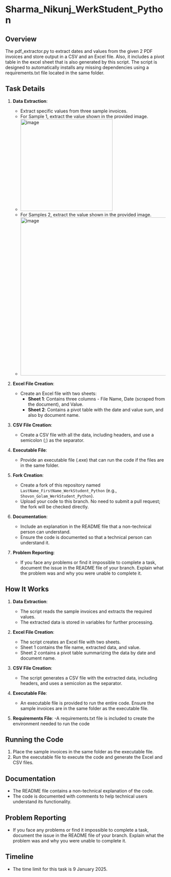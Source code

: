 
# Sharma_Nikunj_WerkStudent_Python

## Overview

The pdf_extractor.py to extract dates and values from the given 2 PDF invoices and store output in a CSV and an Excel file. Also, it includes a pivot table in the excel sheet that is also generated by this script. The script is designed to automatically installs any missing dependencies using a requirements.txt file located in the same folder.

## Task Details

1. **Data Extraction**:
    - Extract specific values from three sample invoices.
    - For Sample 1, extract the value shown in the provided image.
    - <img width="289" alt="image" src="https://github.com/user-attachments/assets/0cf000ff-c305-4ffe-beb4-1c02a04d06b6" />
    - For Samples 2, extract the value shown in the provided image.
    - <img width="497" alt="image" src="https://github.com/user-attachments/assets/ea6eb368-604d-4dd4-9235-fbc8ec36d275" />

2. **Excel File Creation**:
    - Create an Excel file with two sheets:
        - **Sheet 1**: Contains three columns - File Name, Date (scraped from the document), and Value.
        - **Sheet 2**: Contains a pivot table with the date and value sum, and also by document name.

3. **CSV File Creation**:
    - Create a CSV file with all the data, including headers, and use a semicolon (;) as the separator.

4. **Executable File**:
    - Provide an executable file (.exe) that can run the code if the files are in the same folder.

5. **Fork Creation**:
    - Create a fork of this repository named `LastName_FirstName_WerkStudent_Python` (e.g., `Shovon_Golam_WerkStudent_Python`).
    - Upload your code to this branch. No need to submit a pull request; the fork will be checked directly.

6. **Documentation**:
    - Include an explanation in the README file that a non-technical person can understand.
    - Ensure the code is documented so that a technical person can understand it.

7. **Problem Reporting**:
    - If you face any problems or find it impossible to complete a task, document the issue in the README file of your branch. Explain what the problem was and why you were unable to complete it.


## How It Works

1. **Data Extraction**:
    - The script reads the sample invoices and extracts the required values.
    - The extracted data is stored in variables for further processing.

2. **Excel File Creation**:
    - The script creates an Excel file with two sheets.
    - Sheet 1 contains the file name, extracted data, and value.
    - Sheet 2 contains a pivot table summarizing the data by date and document name.

3. **CSV File Creation**:
    - The script generates a CSV file with the extracted data, including headers, and uses a semicolon as the separator.

4. **Executable File**:
    - An executable file is provided to run the entire code. Ensure the sample invoices are in the same folder as the executable file.

5. **Requirements File**:
    -A requirements.txt file is included to create the environment needed to run the code

## Running the Code

1. Place the sample invoices in the same folder as the executable file.
2. Run the executable file to execute the code and generate the Excel and CSV files.


## Documentation

- The README file contains a non-technical explanation of the code.
- The code is documented with comments to help technical users understand its functionality.

## Problem Reporting

- If you face any problems or find it impossible to complete a task, document the issue in the README file of your branch. Explain what the problem was and why you were unable to complete it.

## Timeline

- The time limit for this task is 9 January 2025. 


